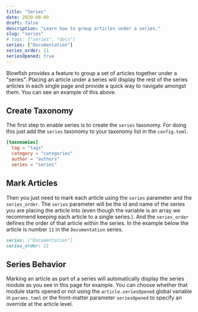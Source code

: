 ```yaml
---
title: "Series"
date: 2020-08-09
draft: false
description: "Learn how to group articles under a series."
slug: "series"
# tags: ["series", "docs"]
series: ["Documentation"]
series_order: 11
seriesOpened: true
---
```


Blowfish provides a feature to group a set of articles together under a "series". Placing an article under a series will display the rest of the series articles in each single page and provide a quick way to navigate amongst them. You can see an example of this above.

## Create Taxonomy
The first step to enable series is to create the `series` taxonomy. For doing this just add the `series` taxonomy to your taxonomy list in the `config.toml`.

```toml
[taxonomies]
  tag = "tags"
  category = "categories"
  author = "authors"
  series = "series"
```

## Mark Articles

Then you just need to mark each article using the `series` parameter and the `series_order`. The `series` parameter will be the id and name of the series you are placing the article into (even though the variable is an array we recommend keeping each article to a single series.). And the `series_order` defines the order of that article within the series. In the example below the article is number `11` in the `Documentation` series.

```md
series: ["Documentation"]
series_order: 11
```

## Series Behavior
Marking an article as part of a series will automatically display the series module as you see in this page for example. You can choose whether that module starts opened or not using the `article.seriesOpened` global variable in `params.toml` or the front-matter parameter `seriesOpened` to specify an override at the article level.